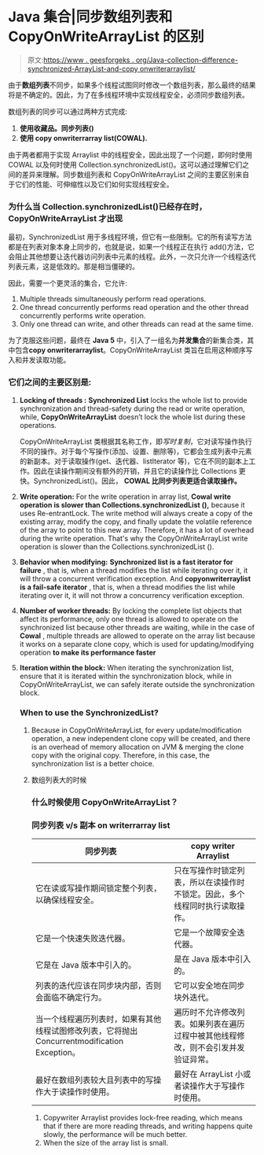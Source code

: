 # Java 集合|同步数组列表和 CopyOnWriteArrayList 的区别

> 原文:[https://www . geesforgeks . org/Java-collection-difference-synchronized-ArrayList-and-copy onwriterarraylist/](https://www.geeksforgeeks.org/java-collection-difference-between-synchronized-arraylist-and-copyonwritearraylist/)

由于**数组列表**不同步，如果多个线程试图同时修改一个数组列表，那么最终的结果将是不确定的。因此，为了在多线程环境中实现线程安全，必须同步数组列表。

数组列表的同步可以通过两种方式完成:

1.  **使用收藏品。同步列表()**
2.  **使用 copy onwriterrarray list(COWAL).**

由于两者都用于实现 Arraylist 中的线程安全，因此出现了一个问题，即何时使用 COWAL 以及何时使用 Collection.synchronizedList()。这可以通过理解它们之间的差异来理解。同步数组列表和 CopyOnWriteArrayList 之间的主要区别来自于它们的性能、可伸缩性以及它们如何实现线程安全。

### 为什么当 Collection.synchronizedList()已经存在时，CopyOnWriteArrayList 才出现

最初，SynchronizedList 用于多线程环境，但它有一些限制。它的所有读写方法都是在列表对象本身上同步的，也就是说，如果一个线程正在执行 add()方法，它会阻止其他想要让迭代器访问列表中元素的线程。此外，一次只允许一个线程迭代列表元素，这是低效的。那是相当僵硬的。

因此，需要一个更灵活的集合，它允许:

1.  Multiple threads simultaneously perform read operations.
2.  One thread concurrently performs read operation and the other thread concurrently performs write operation.
3.  Only one thread can write, and other threads can read at the same time.

为了克服这些问题，最终在 **Java 5** 中，引入了一组名为**并发集合**的新集合类，其中包含**copy onwriterarraylist**。CopyOnWriteArrayList 类旨在启用这种顺序写入和并发读取功能。

### 它们之间的主要区别是:

1.  **Locking of threads :** **Synchronized List** locks the whole list to provide synchronization and thread-safety during the read or write operation, while, **CopyOnWriteArrayList** doesn’t lock the whole list during these operations.

    CopyOnWriteArrayList 类根据其名称工作，即*写时复制*，它对读写操作执行不同的操作。对于每个写操作(添加、设置、删除等)，它都会生成列表中元素的新副本。对于读取操作(get、迭代器、listIterator 等)，它在不同的副本上工作。因此在读操作期间没有额外的开销，并且它的读操作比 Collections 更快。SynchronizedList()。因此， **COWAL 比同步列表更适合读取操作。**

2.  **Write operation:** For the write operation in array list, **Cowal write operation is slower than Collections.synchronizedList (),** because it uses Re-entrantLock. The write method will always create a copy of the existing array, modify the copy, and finally update the volatile reference of the array to point to this new array. Therefore, it has a lot of overhead during the write operation. That's why the CopyOnWriteArrayList write operation is slower than the Collections.synchronizedList ().
3.  **Behavior when modifying:** **Synchronized list is a fast iterator for failure** , that is, when a thread modifies the list while iterating over it, it will throw a concurrent verification exception. And **copyonwriterraylist is a fail-safe iterator** , that is, when a thread modifies the list while iterating over it, it will not throw a concurrency verification exception.
4.  **Number of worker threads:** By locking the complete list objects that affect its performance, only one thread is allowed to operate on the synchronized list because other threads are waiting, while in the case of **Cowal** , multiple threads are allowed to operate on the array list because it works on a separate clone copy, which is used for updating/modifying operation **to make its performance faster**
5.  **Iteration within the block:** When iterating the synchronization list, ensure that it is iterated within the synchronization block, while in CopyOnWriteArrayList, we can safely iterate outside the synchronization block.

    ### When to use the SynchronizedList?

    1.  Because in CopyOnWriteArrayList, for every update/modification operation, a new independent clone copy will be created, and there is an overhead of memory allocation on JVM & merging the clone copy with the original copy. Therefore, in this case, the synchronization list is a better choice.
    2.  数组列表大的时候

        ### 什么时候使用 CopyOnWriteArrayList？

        ### 同步列表 v/s 副本 on writerrarray list

        | 同步列表 | copy writer Arraylist |
        | --- | --- |
        | 它在读或写操作期间锁定整个列表，以确保线程安全。 | 只在写操作时锁定列表，所以在读操作时不锁定。因此，多个线程同时执行读取操作。 |
        | 它是一个快速失败迭代器。 | 它是一个故障安全迭代器。 |
        | 它是在 Java 版本中引入的。 | 是在 Java 版本中引入的。 |
        | 列表的迭代应该在同步块内部，否则会面临不确定行为。 | 它可以安全地在同步块外迭代。 |
        | 当一个线程遍历列表时，如果有其他线程试图修改列表，它将抛出 Concurrentmodification Exception。 | 遍历时不允许修改列表。如果列表在遍历过程中被其他线程修改，则不会引发并发验证异常。 |
        | 最好在数组列表较大且列表中的写操作大于读操作时使用。 | 最好在 ArrayList 小或者读操作大于写操作时使用。 |

        1.  Copywriter Arraylist provides lock-free reading, which means that if there are more reading threads, and writing happens quite slowly, the performance will be much better.
        2.  When the size of the array list is small.